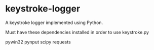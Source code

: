 # keystroke-logger
A keystroke logger implemented using Python. 

Must have these dependencies installed in order to use keystroke.py

pywin32
pynput
scipy
requests
